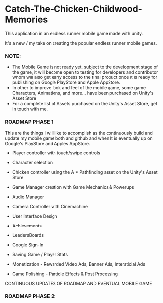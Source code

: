 # Catch-The-Chicken-Childwood-Memories
This application in an endless runner mobile game made with unity. 

It's a new / my take on creating the popular endless runner mobile games.

### NOTE:
* The Mobile Game is not ready yet. subject to the development stage of the game, it will become open to testing for developers and contributor whom will also get early access to the final product once it is ready for publishing on Google PlayStore and Apple AppStore.
* In other to improve look and feel of the mobile game, some game Characters, Animations, and more... have been purchased on Unity's Asset Store
* For a complete list of Assets purchased on the Unity's Asset Store, get in touch with me.

### ROADMAP PHASE 1:
This are the things I will like to accomplish as the continuously build and update my mobile game both and github and when It is eventually up on Google's PlayStore and Apples AppStore.

* Player controller with touch/swipe controls

* Character selection

* Chicken controller using the A * Pathfinding asset on the Unity's Asset Store

* Game Manager creation with Game Mechanics & Powerups

* Audio Manager

* Camera Controller with Cinemachine

* User Interface Design

* Achievements

* LeadersBoards

* Google Sign-In

* Saving Game / Player Stats

* Monetization - Rewarded Video Ads, Banner Ads, Intersticial Ads

* Game Polishing - Particle Effects & Post Processing

CONTINUOUS UPDATES OF ROADMAP AND EVENTUAL MOBILE GAME

### ROADMAP PHASE 2:

